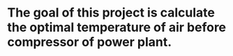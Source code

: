 # The goal of this project is calculate the optimal temperature of air before compressor of power plant.
